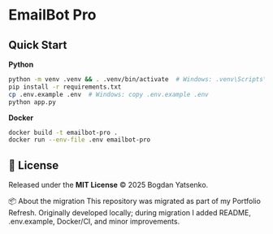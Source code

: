 # EmailBot Pro

## Quick Start

**Python**
```bash
python -m venv .venv && . .venv/bin/activate  # Windows: .venv\Scripts\activate
pip install -r requirements.txt
cp .env.example .env  # Windows: copy .env.example .env
python app.py
```

**Docker**
```bash
docker build -t emailbot-pro .
docker run --env-file .env emailbot-pro
```


## 📝 License
Released under the **MIT License** © 2025 Bogdan Yatsenko.

📦 About the migration
This repository was migrated as part of my Portfolio Refresh. Originally developed locally; during migration I added README, .env.example, Docker/CI, and minor improvements.
